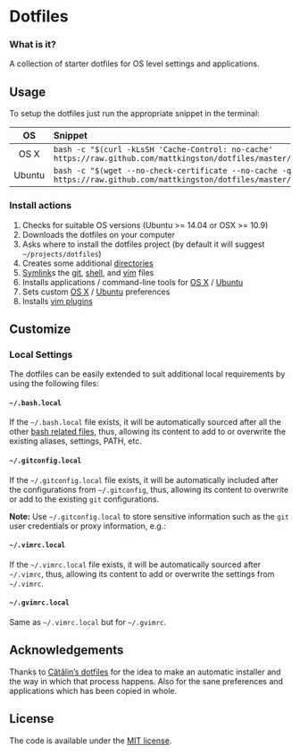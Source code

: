 
# Dotfiles

### What is it?

A collection of starter dotfiles for OS level settings and applications.

## Usage

To setup the dotfiles just run the appropriate snippet in the terminal:

| OS | Snippet |
|:---:|:---|
| OS X | `bash -c "$(curl -kLsSH 'Cache-Control: no-cache' https://raw.github.com/mattkingston/dotfiles/master/install)"` |
| Ubuntu | `bash -c "$(wget --no-check-certificate --no-cache -qO - https://raw.github.com/mattkingston/dotfiles/master/install)"` |

### Install actions

1. Checks for suitable OS versions (Ubuntu >= 14.04 or OSX >= 10.9)
1. Downloads the dotfiles on your computer
1. Asks where to install the dotfiles project (by default it will suggest
  `~/projects/dotfiles`)
1. Creates some additional [directories](os/create_directories.sh)
1. [Symlink](os/create_symbolic_links.sh)s the
  [git](git),
  [shell](shell), and
  [vim](vim) files
1. Installs applications / command-line tools for
  [OS X](os/os_x/installs/main.sh) /
  [Ubuntu](os/ubuntu/installs/main.sh)
1. Sets custom
  [OS X](os/os_x/preferences/main.sh) /
  [Ubuntu](os/ubuntu/preferences/main.sh) preferences
1. Installs [vim plugins](vim/vim/plugins)

## Customize

### Local Settings

The dotfiles can be easily extended to suit additional local requirements by using the following files:

#### `~/.bash.local`

If the `~/.bash.local` file exists, it will be automatically sourced after all the other [bash related files](shell), thus, allowing its content to add to or overwrite the existing aliases, settings, PATH, etc.

#### `~/.gitconfig.local`

If the `~/.gitconfig.local` file exists, it will be automatically included after the configurations from `~/.gitconfig`, thus, allowing its content to overwrite or add to the existing `git` configurations.

__Note:__ Use `~/.gitconfig.local` to store sensitive information such as the `git` user credentials or proxy information, e.g.:

#### `~/.vimrc.local`

If the `~/.vimrc.local` file exists, it will be automatically sourced
after `~/.vimrc`, thus, allowing its content to add or overwrite the
settings from `~/.vimrc`.

#### `~/.gvimrc.local`

Same as `~/.vimrc.local` but for `~/.gvimrc`.

## Acknowledgements

Thanks to [Cătălin’s dotfiles](https://github.com/alrra/dotfiles) for the idea to make an automatic installer and the way in which that process happens. Also for the sane preferences and applications which has been copied in whole.

## License

The code is available under the [MIT license](LICENSE.txt).
